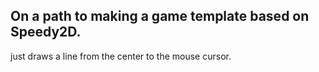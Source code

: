## On a path to making a game template based on Speedy2D.

just draws a line from the center to the mouse cursor.

